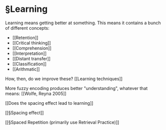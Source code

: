 # §Learning
Learning means getting better at something. This means it contains a bunch of different concepts:

* [[Retention]]
* [[Critical thinking]]
* [[Comprehension]]
* [[Interpretation]]
* [[Distant transfer]]
* [[Classification]]
* [[Arithmatic]]

How, then, do we improve these? [[Learning techniques]]

More fuzzy encoding produces better "understanding", whatever that means: [[Wolfe, Reyna 2005]]

[[Does the spacing effect lead to learning]]

[[§Spacing effect]]

[[§Spaced Repetition (primarily use Retrieval Practice)]]

<!-- #Life -->

<!-- {BearID:BE744FC1-9858-4ACC-978C-6B9227C6F853-15756-000013031C4AD943} -->
